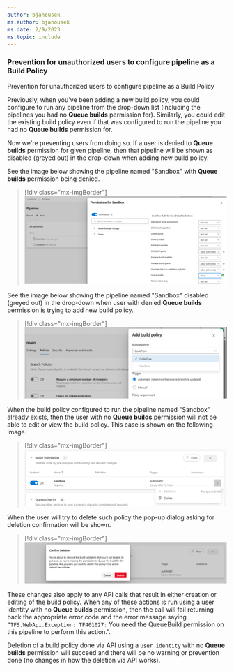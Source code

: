 ```yaml
---
author: bjanousek
ms.author: bjanousek
ms.date: 2/9/2023
ms.topic: include
---
```


### Prevention for unauthorized users to configure pipeline as a Build Policy

Prevention for unauthorized users to configure pipeline as a Build Policy

Previously, when you've been adding a new build policy, you could configure to run any pipeline from the drop-down list (including the pipelines you had no **Queue builds** permission for). Similarly, you could edit the existing build policy even if that was configured to run the pipeline you had no **Queue builds** permission for. 

Now we're preventing users from doing so. If a user is denied to **Queue builds** permission for given pipeline, then that pipeline will be shown as disabled (greyed out) in the drop-down when adding new build policy. 

See the image below showing the pipeline named "Sandbox" with **Queue builds** permission being denied.


> [!div class="mx-imgBorder"]
> ![Screenshot of permissions for Sandbox.](../../media/234-repos-01.png "Screenshot of permissions for Sandbox")

See the image below showing the pipeline named "Sandbox" disabled (greyed out) in the drop-down when user with denied **Queue builds** permission is trying to add new build policy.

> [!div class="mx-imgBorder"]
> ![Screenshot of add build policy.](../../media/234-repos-02.png "Screenshot of add build policy")

When the build policy configured to run the pipeline named "Sandbox" already exists, then the user with no **Queue builds**  permission will not be able to edit or view the build policy. This case is shown on the following image.


> [!div class="mx-imgBorder"]
> ![Screenshot of build validation.](../../media/234-repos-03.png "Screenshot of build validation")

When the user will try to delete such policy the pop-up dialog asking for deletion confirmation will be shown.

> [!div class="mx-imgBorder"]
> ![Screenshot of confirm deletion.](../../media/234-repos-04.png "Screenshot of confirm deletion")

These changes also apply to any API calls that result in either creation or editing of the build policy. When any of these actions is run using a user identity with no **Queue builds** permission, then the call will fail returning back the appropriate error code and the error message saying `“TFS.WebApi.Exception: TF401027:` You need the QueueBuild permission on this pipeline to perform this action.”.

Deletion of a build policy done via API using a `user identity` with no **Queue builds** permission will succeed and there will be no warning or prevention done (no changes in how the deletion via API works).